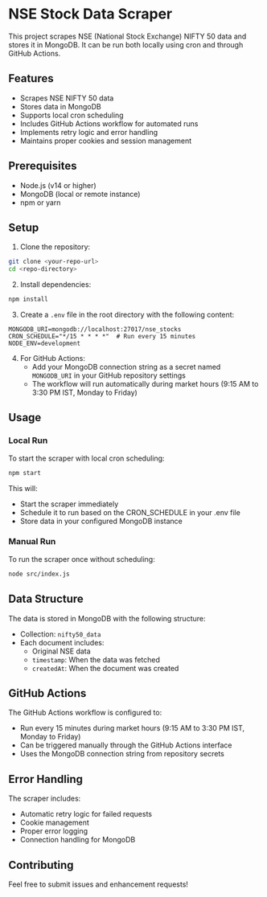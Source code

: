 # NSE Stock Data Scraper

This project scrapes NSE (National Stock Exchange) NIFTY 50 data and stores it in MongoDB. It can be run both locally using cron and through GitHub Actions.

## Features

- Scrapes NSE NIFTY 50 data
- Stores data in MongoDB
- Supports local cron scheduling
- Includes GitHub Actions workflow for automated runs
- Implements retry logic and error handling
- Maintains proper cookies and session management

## Prerequisites

- Node.js (v14 or higher)
- MongoDB (local or remote instance)
- npm or yarn

## Setup

1. Clone the repository:
```bash
git clone <your-repo-url>
cd <repo-directory>
```

2. Install dependencies:
```bash
npm install
```

3. Create a `.env` file in the root directory with the following content:
```
MONGODB_URI=mongodb://localhost:27017/nse_stocks
CRON_SCHEDULE="*/15 * * * *"  # Run every 15 minutes
NODE_ENV=development
```

4. For GitHub Actions:
   - Add your MongoDB connection string as a secret named `MONGODB_URI` in your GitHub repository settings
   - The workflow will run automatically during market hours (9:15 AM to 3:30 PM IST, Monday to Friday)

## Usage

### Local Run

To start the scraper with local cron scheduling:

```bash
npm start
```

This will:
- Start the scraper immediately
- Schedule it to run based on the CRON_SCHEDULE in your .env file
- Store data in your configured MongoDB instance

### Manual Run

To run the scraper once without scheduling:

```bash
node src/index.js
```

## Data Structure

The data is stored in MongoDB with the following structure:
- Collection: `nifty50_data`
- Each document includes:
  - Original NSE data
  - `timestamp`: When the data was fetched
  - `createdAt`: When the document was created

## GitHub Actions

The GitHub Actions workflow is configured to:
- Run every 15 minutes during market hours (9:15 AM to 3:30 PM IST, Monday to Friday)
- Can be triggered manually through the GitHub Actions interface
- Uses the MongoDB connection string from repository secrets

## Error Handling

The scraper includes:
- Automatic retry logic for failed requests
- Cookie management
- Proper error logging
- Connection handling for MongoDB

## Contributing

Feel free to submit issues and enhancement requests! 